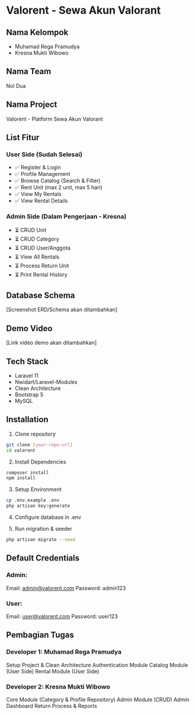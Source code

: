# Valorent - Sewa Akun Valorant

## Nama Kelompok
- Muhamad Rega Pramudya
- Kresna Mukti Wibowo

## Nama Team
Nol Dua

## Nama Project
Valorent - Platform Sewa Akun Valorant

## List Fitur

### User Side (Sudah Selesai)
- ✅ Register & Login
- ✅ Profile Management
- ✅ Browse Catalog (Search & Filter)
- ✅ Rent Unit (max 2 unit, max 5 hari)
- ✅ View My Rentals
- ✅ View Rental Details

### Admin Side (Dalam Pengerjaan - Kresna)
- ⏳ CRUD Unit
- ⏳ CRUD Category
- ⏳ CRUD User/Anggota
- ⏳ View All Rentals
- ⏳ Process Return Unit
- ⏳ Print Rental History

## Database Schema
[Screenshot ERD/Schema akan ditambahkan]

## Demo Video
[Link video demo akan ditambahkan]

## Tech Stack
- Laravel 11
- Nwidart/Laravel-Modules
- Clean Architecture
- Bootstrap 5
- MySQL

## Installation

1. Clone repository
```bash
git clone [your-repo-url]
cd valorent
```

2. Install Dependencies
```bash
composer install
npm install
```

3. Setup Environment
```bash
cp .env.example .env
php artisan key:generate
```

4. Configure database in .env

5. Run migration & seeder
```bash
php artisan migrate --seed
```

## Default Credentials
### Admin:
Email: admin@valorent.com
Password: admin123
### User:
Email: user@valorent.com
Password: user123

## Pembagian Tugas
### Developer 1: Muhamad Rega Pramudya
Setup Project & Clean Architecture
Authentication Module
Catalog Module (User Side)
Rental Module (User Side)

### Developer 2: Kresna Mukti Wibowo
Core Module (Category & Profile Repository)
Admin Module (CRUD)
Admin Dashboard
Return Process & Reports